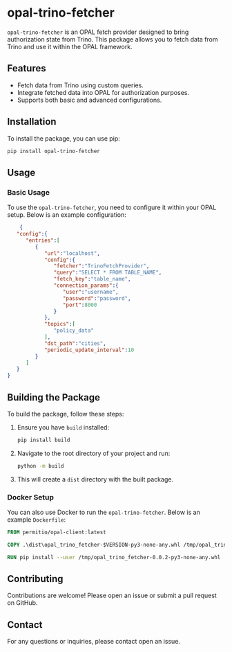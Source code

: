 # opal-trino-fetcher

`opal-trino-fetcher` is an OPAL fetch provider designed to bring authorization state from Trino. This package allows you to fetch data from Trino and use it within the OPAL framework.

## Features

- Fetch data from Trino using custom queries.
- Integrate fetched data into OPAL for authorization purposes.
- Supports both basic and advanced configurations.

## Installation

To install the package, you can use pip:

```sh
pip install opal-trino-fetcher
```

## Usage

### Basic Usage

To use the `opal-trino-fetcher`, you need to configure it within your OPAL setup. Below is an example configuration:

```json
    {
   "config":{
      "entries":[
         {
            "url":"localhost",
            "config":{
               "fetcher":"TrinoFetchProvider",
               "query":"SELECT * FROM TABLE_NAME",
               "fetch_key":"table_name",
               "connection_params":{
                  "user":"username",
                  "password":"password",
                  "port":8000
               }
            },
            "topics":[
               "policy_data"
            ],
            "dst_path":"cities",
            "periodic_update_interval":10
         }
      ]
   }
}
```

## Building the Package

To build the package, follow these steps:

1. Ensure you have `build` installed:

    ```sh
    pip install build
    ```

2. Navigate to the root directory of your project and run:

    ```sh
    python -m build
    ```

3. This will create a `dist` directory with the built package.

### Docker Setup

You can also use Docker to run the `opal-trino-fetcher`. Below is an example `Dockerfile`:

```Dockerfile
FROM permitio/opal-client:latest

COPY .\dist\opal_trino_fetcher-$VERSION-py3-none-any.whl /tmp/opal_trino_fetcher-$VERSION-py3-none-any.whl

RUN pip install --user /tmp/opal_trino_fetcher-0.0.2-py3-none-any.whl
```

## Contributing

Contributions are welcome! Please open an issue or submit a pull request on GitHub.

## Contact

For any questions or inquiries, please contact open an issue.
